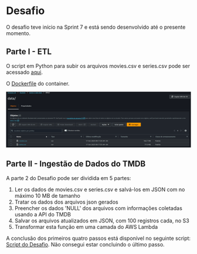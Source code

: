 # Desafio

O desafio teve início na Sprint 7 e está sendo desenvolvido até o presente momento.

## Parte I - ETL

O script em Python para subir os arquivos movies.csv e series.csv pode ser acessado [aqui](Desafio/etapa-1/Script.py).

O [Dockerfile](Desafio/etapa-1/Dockerfile) do container.

![Print dos arquivos CSV no S3](Desafio/etapa-1/Desafio.png)

## Parte II - Ingestão de Dados do TMDB

A parte 2 do Desafio pode ser dividida em 5 partes:

1. Ler os dados de movies.csv e series.csv e salvá-los em JSON com no máximo 10 MB de tamanho
2. Tratar os dados dos arquivos json gerados
3. Preencher os dados 'NULL' dos arquivos com informações coletadas usando a API do TMDB
4. Salvar os arquivos atualizados em JSON, com 100 registros cada, no S3
5. Transformar esta função em uma camada do AWS Lambda

A conclusão dos primeiros quatro passos está disponível no seguinte script: [Script do Desafio](etapa-2/Desafio-2.py).
Não consegui estar concluindo o último passo.
